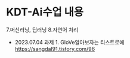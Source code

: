 # KDT-Ai수업 내용 
7.머신러닝, 딥러닝 
8.자연어 처리 
* 2023.07.04 과제 1. GloVe알아보자는 티스트로에  https://sangdal91.tistory.com/96
